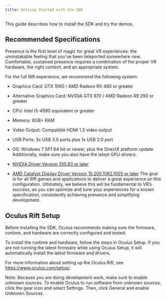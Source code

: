 ```yaml
---
title: Getting Started with the SDK
---
```

This guide describes how to install the SDK and try the demos. 

## Recommended Specifications

Presence is the first level of magic for great VR experiences: the unmistakable feeling that you’ve been teleported somewhere new. Comfortable, sustained presence requires a combination of the proper VR hardware, the right content, and an appropriate system.

For the full Rift experience, we recommend the following system:

* Graphics Card: GTX 1060 / AMD Radeon RX 480 or greater
* Alternative Graphics Card: NVIDIA GTX 970 / AMD Radeon R9 290 or greater
* CPU: Intel i5-4590 equivalent or greater
* Memory: 8GB+ RAM
* Video Output: Compatible HDMI 1.3 video output
* USB Ports: 3x USB 3.0 ports plus 1x USB 2.0 port
* OS: Windows 7 SP1 64 bit or newer, plus the DirectX platform update
Additionally, make sure you also have the latest GPU drivers:

* [NVIDIA Driver Version 355.83 or later](https://developer.nvidia.com/oculus-07-sdk-driver-support)
* [AMD Catalyst Display Driver Version 15.200.1062.1005 or later](http://support.amd.com/en-us/kb-articles/Pages/Oculus07SDK-Driver.aspx)
The goal is for all Rift games and applications to deliver a great experience on this configuration. Ultimately, we believe this will be fundamental to VR’s success, as you can optimize and tune your experiences for a known specification, consistently achieving presence and simplifying development.

## Oculus Rift Setup

Before installing the SDK, Oculus recommends making sure the firmware, runtime, and hardware are correctly configured and tested. 

To install the runtime and hardware, follow the steps in Oculus Setup. If you are not running the latest firmware while using Oculus Setup, it will automatically install the latest firmware and drivers.

For more information about setting up the Oculus Rift, see <https://www.oculus.com/setup/>.

Note: Because you are doing development work, make sure to enable unknown sources. To enable Oculus to run software from unknown sources, click the gear icon and select Settings. Then, click General and enable Unknown Sources.